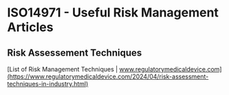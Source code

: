 # ISO14971 - Useful Risk Management Articles

## Risk Assessement Techniques  
[List of Risk Management Techniques | www.regulatorymedicaldevice.com](https://www.regulatorymedicaldevice.com/2024/04/risk-assessment-techniques-in-industry.html)
